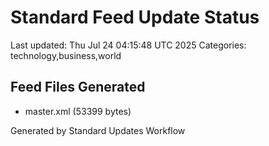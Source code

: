 # Standard Feed Update Status
Last updated: Thu Jul 24 04:15:48 UTC 2025
Categories: technology,business,world

## Feed Files Generated
- master.xml (53399 bytes)

Generated by Standard Updates Workflow
